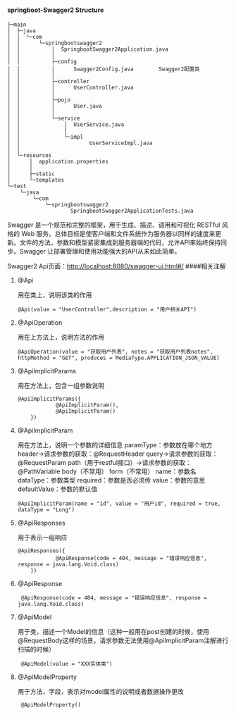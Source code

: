 #### springboot-Swagger2 Structure
    ├─main
    │  ├─java
    │  │  └─com
    │  │      └─springbootswagger2
    │  │          │  SpringbootSwagger2Application.java     
    │  │          │
    │  │          ├─config
    │  │          │      Swagger2Config.java        Swagger2配置类
    │  │          │
    │  │          ├─controller
    │  │          │      UserController.java       
    │  │          │
    │  │          ├─pojo
    │  │          │      User.java
    │  │          │
    │  │          └─service
    │  │              │  UserService.java
    │  │              │
    │  │              └─impl
    │  │                      UserServiceImpl.java
    │  │
    │  └─resources
    │      │  application.properties
    │      │
    │      ├─static
    │      └─templates
    └─test
        └─java
            └─com
                └─springbootswagger2
                        SpringbootSwagger2ApplicationTests.java  

Swagger 是一个规范和完整的框架，用于生成、描述、调用和可视化 RESTful 风格的 Web 服务。总体目标是使客户端和文件系统作为服务器以同样的速度来更新。文件的方法，参数和模型紧密集成到服务器端的代码，允许API来始终保持同步。Swagger 让部署管理和使用功能强大的API从未如此简单。

Swagger2 Api页面：[http://localhost:8080/swagger-ui.html#/](https://www.google.com)
####相关注解
1. @Api

    用在类上，说明该类的作用
    ```
    @Api(value = "UserController",description = "用户相关API")
    ```
2. @ApiOperation

    用在上方法上，说明方法的作用
    ```
    @ApiOperation(value = "获取用户列表", notes = "获取用户列表notes", httpMethod = "GET", produces = MediaType.APPLICATION_JSON_VALUE)
    ```
3. @ApiImplicitParams
 
     用在方法上，包含一组参数说明
     ```
     @ApiImplicitParams({
                 @ApiImplicitParam(),
                 @ApiImplicitParam()
         })
     ```
4. @ApiImplicitParam
  
      用在方法上，说明一个参数的详细信息
      paramType：参数放在哪个地方
      header->请求参数的获取：@RequestHeader
      query->请求参数的获取：@RequestParam
      path（用于restful接口）->请求参数的获取：@PathVariable
      body（不常用）
      form（不常用）
      name：参数名
      dataType：参数类型
      required：参数是否必须传
      value：参数的意思
      defaultValue：参数的默认值
      ```
      @ApiImplicitParam(name = "id", value = "用户id", required = true, dataType = "Long")
      ```
5. @ApiResponses
  
      用于表示一组响应
      ```
      @ApiResponses({
                  @ApiResponse(code = 404, message = "错误响应信息", response = java.lang.Void.class)
          })
      ```
6. @ApiResponse
        
     ```
      @ApiResponse(code = 404, message = "错误响应信息", response = java.lang.Void.class)
     ```
7. @ApiModel
   
      用于类，描述一个Model的信息（这种一般用在post创建的时候，使用@RequestBody这样的场景，请求参数无法使用@ApiImplicitParam注解进行扫描的时候）
      ```
       @ApiModel(value = "XXX实体类")
      ```
8. @ApiModelProperty
   
      用于方法，字段，表示对model属性的说明或者数据操作更改
      ```
       @ApiModelProperty()
      ```